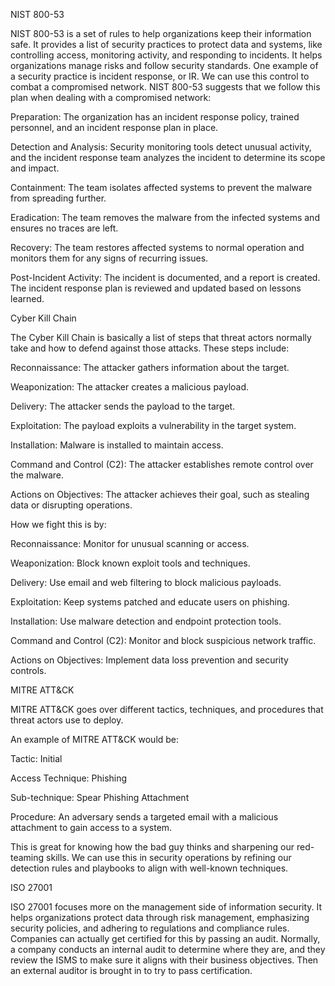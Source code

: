 NIST 800-53

NIST 800-53 is a set of rules to help organizations keep their information safe. It provides a list of security practices to protect data and systems, like controlling access, monitoring activity, and responding to incidents. It helps organizations manage risks and follow security standards. One example of a security practice is incident response, or IR. We can use this control to combat a compromised network. NIST 800-53 suggests that we follow this plan when dealing with a compromised network:

Preparation: The organization has an incident response policy, trained personnel, and an incident response plan in place.

Detection and Analysis: Security monitoring tools detect unusual activity, and the incident response team analyzes the incident to determine its scope and impact.

Containment: The team isolates affected systems to prevent the malware from spreading further.

Eradication: The team removes the malware from the infected systems and ensures no traces are left.

Recovery: The team restores affected systems to normal operation and monitors them for any signs of recurring issues.

Post-Incident Activity: The incident is documented, and a report is created. The incident response plan is reviewed and updated based on lessons learned.



Cyber Kill Chain

The Cyber Kill Chain is basically a list of steps that threat actors normally take and how to defend against those attacks. These steps include:

Reconnaissance: The attacker gathers information about the target. 

Weaponization: The attacker creates a malicious payload. 

Delivery: The attacker sends the payload to the target. 

Exploitation: The payload exploits a vulnerability in the target system. 

Installation: Malware is installed to maintain access. 

Command and Control (C2): The attacker establishes remote control over the malware. 

Actions on Objectives: The attacker achieves their goal, such as stealing data or disrupting operations.


How we fight this is by:

Reconnaissance: Monitor for unusual scanning or access. 

Weaponization: Block known exploit tools and techniques. 

Delivery: Use email and web filtering to block malicious payloads. 

Exploitation: Keep systems patched and educate users on phishing. 

Installation: Use malware detection and endpoint protection tools. 

Command and Control (C2): Monitor and block suspicious network traffic. 

Actions on Objectives: Implement data loss prevention and security controls.




MITRE ATT&CK

MITRE ATT&CK goes over different tactics, techniques, and procedures that threat actors use to deploy.

An example of MITRE ATT&CK would be:

Tactic: Initial 

Access Technique: Phishing 

Sub-technique: Spear Phishing Attachment 

Procedure: An adversary sends a targeted email with a malicious attachment to gain access to a system.

This is great for knowing how the bad guy thinks and sharpening our red-teaming skills. We can use this in security operations by refining our detection rules and playbooks to align with well-known techniques.




ISO 27001

ISO 27001 focuses more on the management side of information security. It helps organizations protect data through risk management, emphasizing security policies, and adhering to regulations and compliance rules. Companies can actually get certified for this by passing an audit. Normally, a company conducts an internal audit to determine where they are, and they review the ISMS to make sure it aligns with their business objectives. Then an external auditor is brought in to try to pass certification.

